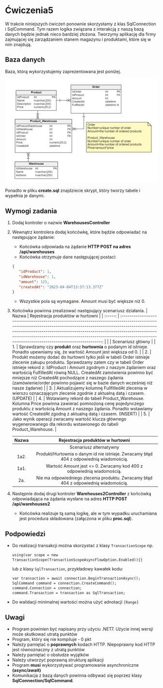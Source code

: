 # Ćwiczenia5

W trakcie niniejszych ćwiczeń ponownie skorzystamy z klas SqlConnection i SqlCommand. Tym razem logika związana z interakcją z naszą bazą danych będzie jednak nieco bardziej złożona. Tworzymy aplikację dla firmy zajmującej się zarządzaniem stanem magazynu i produktami, które się w nim znajdują.

## Baza danych

Baza, którą wykorzystujemy zaprezentowana jest poniżej.

![alt text](./Data/cw5DatabaseERD.PNG "Title")

Ponadto w pliku **create.sql** znajdziecie skrypt, który tworzy tabele i wypełnia je danymi.

## Wymogi zadania

1. Dodaj kontroler o nazwie **WarehousesController**
2. Wewnątrz kontrolera dodaj końcówkę, które będzie odpowiadać na następujące żądanie:

   - Końcówka odpowiada na żądanie **HTTP POST na adres /api/warehouses**
   - Końcówka otrzymuje dane następującej postaci:

   ```JSON
   {
      "idProduct": 1,
      "idWarehouse": 1,
      "amount": 125,
      "createdAt": "2023-04-04T13:37:13.377Z"
   }
   ```

   - Wszystkie pola są wymagane. Amount musi być większe niż 0.

3. Końcówka powinna zrealizować następujący scenariusz działania.
   | Nazwa | Rejestracja produktów w hurtowni |
   | :-----: | :------------------------------------------------------------------------------------------------------------------------------------------------------------------------------------------------------------------------------------------------------------------------------------------------------------------------------------------------------------------------: |
   | | Scenariusz główny |
   | 1. | Sprawdzamy czy **produkt** oraz **hurtownia** o podanym id istnieje. Ponadto upewniamy się, że wartość Amount jest większa od 0. |
   | 2. | Produkt możemy dodać do hurtowni tylko jeśli w tabeli Order istnieje zlecenie zakupu produktu. Sprawdzamy zatem czy w tabeli Order istnieje rekord z: IdProduct i Amount zgodnym z naszym żądaniem oraz wartością FulfilledAt równą NULL. CreatedAt zamówienia powinno być mniejsze niż CreatedAt pochodzące z naszego żądania (zamówienie/order powinno pojawić się w bazie danych wcześniej niż nasze żądanie) |
   | 3. | Aktualizujemy kolumnę FullfilledAt zlecenia w wierszu oznaczającym zlecenie zgodnie z aktualną datą i czasem. (UPDATE) |
   | 4. | Wstawiamy rekord do tabeli Product_Warehouse. Kolumna Price powinna zawierać pomnożoną cenę pojedynczego produktu z wartością Amount z naszego żądania. Ponadto wstawiamy wartość CreatedAt zgodną z aktualną datą i czasem. (INSERT) |
   | 5. | Jako wynik operacji zwracamy wartość klucza głównego wygenerowanego dla rekordu wstawionego do tabeli Product_Warehouse. |

   | Nazwa |                            Rejestracja produktów w hurtowni                             |
   | :---: | :-------------------------------------------------------------------------------------: |
   |       |                                 Scenariusz alternatywny                                 |
   | 1a2.  | Produkt/Hurtownia o danym id nie istnieje. Zwracamy błąd 404 z odpowiednią wiadomością. |
   | 1a1.  |          Wartość Amount jest <= 0. Zwracamy kod 400 z odpowiednią wiadomością.          |
   |  2a.  |  Nie ma odpowiedniego zlecenia produktu. Zwracamy błąd 404 z odpowiednią wiadomością.   |

4. Następnie dodaj drugi kontroler **Warehouses2Controller** z końcówką odpowiadająca na żądania wysłane na adres **HTTP POST /api/warehouses2**

   - Końcówka realizuje tą samą logikę, ale w tym wypadku uruchamiana jest
     procedura składowana (załączona w pliku **proc.sql**).

## Podpowiedzi

- Do realizacji transakcji można skorzystać z klasy `TransactionScope` np.

  ```dotnet
  using(var scope = new TransactionScope(TransactionScopeAsyncFlowOption.Enabled)){}
  ```

  lub z klasy `SqlTransaction`, przykładowy kawałek kodu:

  ```dotnet
  var transaction = await connection.BeginTransactionAsync();
  SqlCommand command = connection.CreateCommand();
  command.Connection = connection;
  command.Transaction = transaction as SqlTransaction;
  ```

- Do walidacji minimalnej wartości można użyć adnotacji `[Range]`

## Uwagi

- Program powinien być napisany przy użyciu .NET7. Użycie innej wersji może skutkować utratą punktów
- Program, który się nie kompiluje - 0 pkt
- Należy pamiętać o **poprawnych** kodach HTTP. Niepoprawny kod HTTP jest równoznaczny z utratą punktów
- Należy pamiętać o obsłudze wyjątków
- Należy utworzyć poprawną strukturę aplikacji
- Program **musi** wykorzystywać programowanie asynchroniczne **(async/await)**
- Komunikacja z bazą danych powinna odbywać się poprzez klasy **SqlConnection/SqlCommand**.
